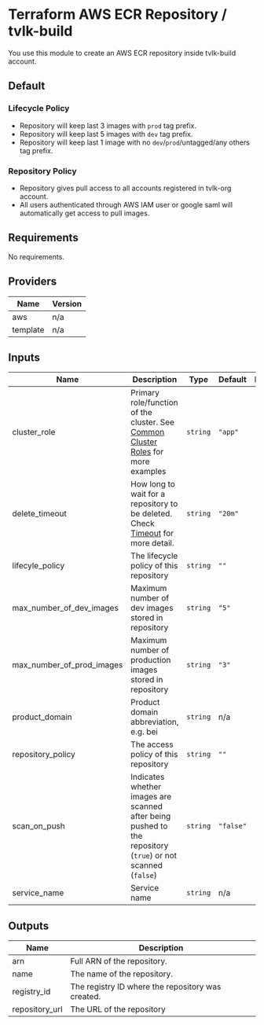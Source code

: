 # Terraform AWS ECR Repository / tvlk-build
You use this module to create an AWS ECR repository inside tvlk-build account.

## Default

### Lifecycle Policy

* Repository will keep last 3 images with `prod` tag prefix.
* Repository will keep last 5 images with `dev` tag prefix.
* Repository will keep last 1 image with no `dev`/`prod`/untagged/any others tag prefix.

### Repository Policy

* Repository gives pull access to all accounts registered in tvlk-org account. 
* All users authenticated through AWS IAM user or google saml will automatically get access to pull images.

<!-- BEGINNING OF PRE-COMMIT-TERRAFORM DOCS HOOK -->
## Requirements

No requirements.

## Providers

| Name | Version |
|------|---------|
| aws | n/a |
| template | n/a |

## Inputs

| Name | Description | Type | Default | Required |
|------|-------------|------|---------|:--------:|
| cluster\_role | Primary role/function of the cluster. See [Common Cluster Roles](https://29022131.atlassian.net/l/c/53iwUAPw) for more examples | `string` | `"app"` | no |
| delete\_timeout | How long to wait for a repository to be deleted. Check [Timeout](https://www.terraform.io/docs/configuration/resources.html#timeouts) for more detail. | `string` | `"20m"` | no |
| lifecyle\_policy | The lifecycle policy of this repository | `string` | `""` | no |
| max\_number\_of\_dev\_images | Maximum number of dev images stored in repository | `string` | `"5"` | no |
| max\_number\_of\_prod\_images | Maximum number of production images stored in repository | `string` | `"3"` | no |
| product\_domain | Product domain abbreviation, e.g. bei | `string` | n/a | yes |
| repository\_policy | The access policy of this repository | `string` | `""` | no |
| scan\_on\_push | Indicates whether images are scanned after being pushed to the repository (`true`) or not scanned (`false`) | `string` | `"false"` | no |
| service\_name | Service name | `string` | n/a | yes |

## Outputs

| Name | Description |
|------|-------------|
| arn | Full ARN of the repository. |
| name | The name of the repository. |
| registry\_id | The registry ID where the repository was created. |
| repository\_url | The URL of the repository |

<!-- END OF PRE-COMMIT-TERRAFORM DOCS HOOK -->
